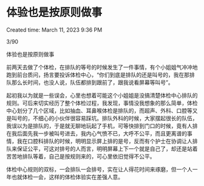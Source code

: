 # 体验也是按原则做事

Created time: March 11, 2023 9:36 PM

3/90

体验也是按原则做事

前两天去做了个体检，在排队的等号的时候发生了一件事情，有个小姐姐气冲冲地跑到前台质问，扬言要投诉体检中心，“你们到底是排队的还是叫号的，我在那排队那么长时间，也没人说，队伍都排到跟前了，跟我说看屏幕等叫号”。

起初我以为就是一些误会，心里也想着可能这个小姐姐是没搞清楚体检中心排队的规则。可后来切实经历了整个体检过程，我发现，事情没我想象的那么简单，体检中心划分了几个区域，比如抽血、耳鼻喉体检是排队的，而超声、外科、口腔等又是叫号的，不细心的小伙伴很容易踩坑。排队外科的时候，大家摆起很长的队伍，我误以为是排队的，于是就无聊地玩起了手机，可等快排到门口的时候，竟有人排在我后面先我一步被叫号进去，我内心气愤不已，大呼不公平，而且更离谱的事情，我在口腔科排队的时候，明明显示屏上排的是号，反而有个护士在协调让人排队来保证公平，可这对排号的人而言，明明屏幕上下一个就是自己了，却还是站着苦苦地排队等着，自己是按规则来的，可心里依旧觉得不公平。

体检中心规则的双标，一会排队一会排号，实在让人得花时间来琢磨，但一个人一年也就体检一会，这样的体检体验实在差强人意。